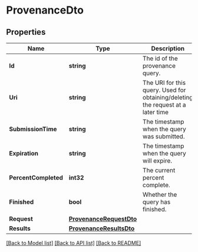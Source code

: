 # ProvenanceDto

## Properties

Name | Type | Description | Notes
------------ | ------------- | ------------- | -------------
**Id** | **string** | The id of the provenance query. | [optional] 
**Uri** | **string** | The URI for this query. Used for obtaining/deleting the request at a later time | [optional] 
**SubmissionTime** | **string** | The timestamp when the query was submitted. | [optional] 
**Expiration** | **string** | The timestamp when the query will expire. | [optional] 
**PercentCompleted** | **int32** | The current percent complete. | [optional] 
**Finished** | **bool** | Whether the query has finished. | [optional] 
**Request** | [**ProvenanceRequestDto**](ProvenanceRequestDTO.md) |  | [optional] 
**Results** | [**ProvenanceResultsDto**](ProvenanceResultsDTO.md) |  | [optional] 

[[Back to Model list]](../README.md#documentation-for-models) [[Back to API list]](../README.md#documentation-for-api-endpoints) [[Back to README]](../README.md)


